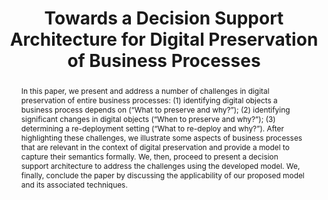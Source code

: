 ---
abstract: 'In this paper, we present and address a number of challenges in digital
  preservation of entire business processes: (1) identifying digital objects a business
  process depends on (“What to preserve and why?”); (2) identifying significant changes
  in digital objects (“When to preserve and why?”); (3) determining a re-deployment
  setting (“What to re-deploy and why?”). After highlighting these challenges, we
  illustrate some aspects of business processes that are relevant in the context of
  digital preservation and provide a model to capture their semantics formally. We,
  then, proceed to present a decision support architecture to address the challenges
  using the developed model. We, finally, conclude the paper by discussing the applicability
  of our proposed model and its associated techniques.'
creators:
- Neumann, Martin Alexander
- Beigl, Michael
- Mayer, Rudolf
- Miri, Hossein
- Thomson, John
- Antunes, Goncalo
date: null
document_url: https://services.phaidra.univie.ac.at/api/object/o:293773/download
grand_parent: iPRES
institutions: []
keywords:
- ischool
- toronto
- canada
- digital preservation
- decision support
- business processes
landing_page_url: https://phaidra.univie.ac.at/o:293773
language: eng
layout: publication
license: CC BY-NC-SA 3.0 AT
notes_url: null
parent: iPRES 2012
presentation_url: null
publication_type: paper
size: 666122
source_name: iPRES
title: Towards a Decision Support Architecture for Digital Preservation of Business
  Processes
year: 2012
---